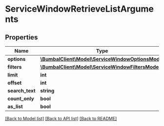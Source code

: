 # ServiceWindowRetrieveListArguments

## Properties
Name | Type | Description | Notes
------------ | ------------- | ------------- | -------------
**options** | [**\BumbalClient\Model\ServiceWindowOptionsModel**](ServiceWindowOptionsModel.md) |  | [optional] 
**filters** | [**\BumbalClient\Model\ServiceWindowFiltersModel**](ServiceWindowFiltersModel.md) |  | [optional] 
**limit** | **int** |  | [optional] 
**offset** | **int** |  | [optional] 
**search_text** | **string** |  | [optional] 
**count_only** | **bool** |  | [optional] 
**as_list** | **bool** |  | [optional] 

[[Back to Model list]](../README.md#documentation-for-models) [[Back to API list]](../README.md#documentation-for-api-endpoints) [[Back to README]](../README.md)


